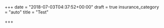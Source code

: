 +++
date = "2018-07-03T04:37:52+00:00"
draft = true
insurance_category = "auto"
title = "Test"

+++
